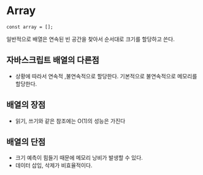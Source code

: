 # Array

```JS
const array = [];
```

일반적으로 배열은 연속된 빈 공간을 찾아서 순서대로 크기를 할당하고 쓴다.

## 자바스크립트 배열의 다른점

- 상황에 따라서 연속적 ,불연속적으로 할당한다. 기본적으로 불연속적으로 메모리를 할당한다.

## 배열의 장점

- 읽기, 쓰기와 같은 참조에는 O(1)의 성능은 가진다

## 배열의 단점

- 크기 예측이 힘들기 때문에 메모리 낭비가 발생할 수 있다.
- 데이터 삽입, 삭제가 비효율적이다.
